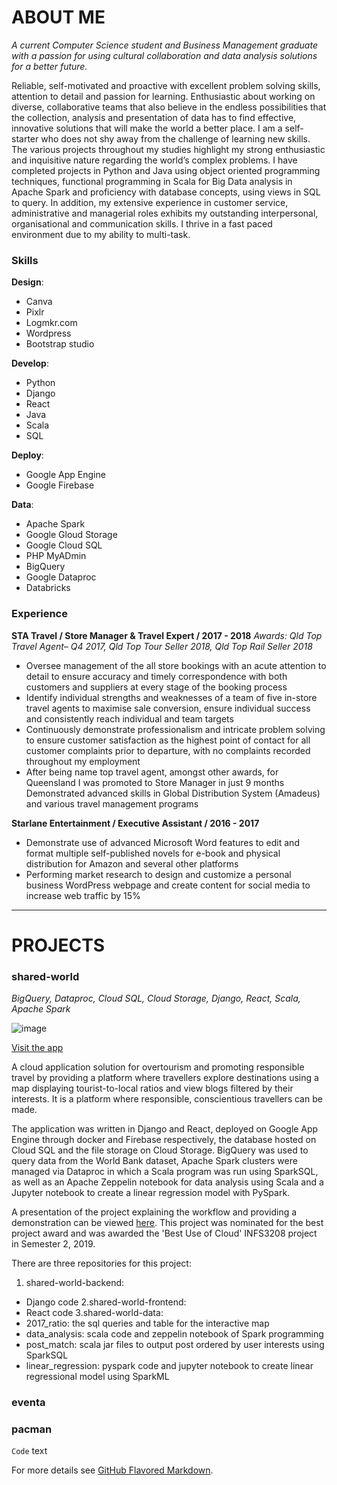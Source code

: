 # ABOUT ME

_A current Computer Science student and Business Management graduate with a passion for using cultural collaboration and data analysis solutions for a better future._

Reliable, self-motivated and proactive with excellent problem solving skills, attention to detail and passion for learning. Enthusiastic about working on diverse, collaborative teams that also believe in the endless possibilities that the collection, analysis and presentation of data has to find effective, innovative solutions that will make the world a better place. I am a self-starter who does not shy away from the challenge of learning new skills. The various projects throughout my studies highlight my strong enthusiastic and inquisitive nature regarding the world’s complex problems. I have completed projects in Python and Java using object oriented programming techniques, functional programming  in Scala for Big Data analysis in Apache Spark and proficiency with database concepts, using views in SQL to query. In addition, my extensive experience in customer service, administrative and managerial roles exhibits my outstanding interpersonal, organisational and communication skills. I thrive in a fast paced environment due to my ability to multi-task.

### Skills

**Design**: 
- Canva
- Pixlr
- Logmkr.com
- Wordpress
- Bootstrap studio

**Develop**: 
- Python
- Django
- React
- Java 
- Scala
- SQL

**Deploy**: 
- Google App Engine
- Google Firebase 

**Data**: 
- Apache Spark
- Google Gloud Storage
- Google Cloud SQL
- PHP MyADmin
- BigQuery
- Google Dataproc
- Databricks

### Experience

**STA Travel / Store Manager & Travel Expert / 2017 - 2018**
_Awards: Qld Top Travel Agent– Q4 2017, Qld Top Tour Seller 2018, Qld Top Rail Seller 2018_

- Oversee management of the all store bookings with an acute attention to detail to ensure accuracy and timely correspondence with both customers and suppliers at every stage of the booking process
- Identify individual strengths and weaknesses of a team of five in-store travel agents to maximise sale conversion, ensure individual success and consistently reach individual and team targets
- Continuously demonstrate professionalism and intricate problem solving to ensure customer satisfaction as the highest point of contact for all customer complaints prior to departure, with no complaints recorded throughout my employment
- After being name top travel agent, amongst other awards, for Queensland I was promoted to Store Manager in just 9 months
Demonstrated advanced skills in Global Distribution System (Amadeus) and various travel management programs

**Starlane Entertainment / Executive Assistant / 2016 - 2017**
- Demonstrate use of advanced Microsoft Word features to edit and format multiple self-published novels for e-book and physical distribution for Amazon and several other platforms
- Performing market research  to design and customize a personal business WordPress webpage and create content for social media to increase web traffic by 15%


_____________________________________________________________________________________________________________________________________

# PROJECTS

### shared-world

_BigQuery, Dataproc, Cloud SQL, Cloud Storage, Django, React, Scala, Apache Spark_

![image](https://user-images.githubusercontent.com/19520346/69022953-bf140d80-0a08-11ea-8eea-a9f8cc8af96b.png)

[Visit the app](https://shared-world.web.app)

A cloud application solution for overtourism and promoting responsible travel by providing a platform where travellers explore destinations using a map displaying tourist-to-local ratios and view blogs filtered by their interests. It is a platform where responsible, conscientious travellers can be made. 

The application was written in Django and React, deployed on Google App Engine through docker and Firebase respectively, the database hosted on Cloud SQL and the file storage on Cloud Storage. BigQuery was used to query data from the World Bank dataset, Apache Spark clusters were managed via Dataproc in which a Scala program was run using SparkSQL, as well as an Apache Zeppelin notebook for data analysis using Scala and a Jupyter notebook to create a linear regression model with PySpark. 

A presentation of the project explaining the workflow and providing a demonstration can be viewed [here](https://www.youtube.com/watch?v=C7-FDgk8Jqk). This project was nominated for the best project award and was awarded the 'Best Use of Cloud' INFS3208 project in Semester 2, 2019.

There are three repositories for this project:
1. shared-world-backend: 
- Django code 
2.shared-world-frontend:
- React code
3.shared-world-data:
- 2017_ratio: the sql queries and table for the interactive map
- data_analysis: scala code and zeppelin notebook of Spark programming
- post_match: scala jar files to output post ordered by user interests using SparkSQL
- linear_regression: pyspark code and jupyter notebook to create linear regressional model using SparkML

### eventa
### pacman

 `Code` text

For more details see [GitHub Flavored Markdown](https://guides.github.com/features/mastering-markdown/).
